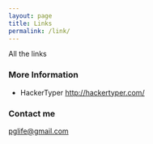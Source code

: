 ```yaml
---
layout: page
title: Links
permalink: /link/
---
```


All the links 

### More Information

- HackerTyper http://hackertyper.com/ 

### Contact me

[pglife@gmail.com](mailto:pglife@gmail.com)
